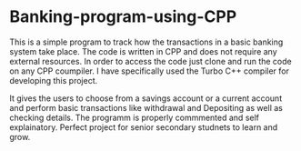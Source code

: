 # Banking-program-using-CPP
This is a simple program to track how the transactions in a basic banking system take place. The code is written in CPP and does not require any external resources. 
In order to access the code just clone and run the code on any CPP coumpiler. I have specifically used the Turbo C++ compiler for developing this project.

It gives the users to choose from a savings account or a current account and perform basic transactions like withdrawal and Depositing as well as checking details. The programm is properly commmented and self explainatory. Perfect project for senior secondary studnets to learn and grow.

